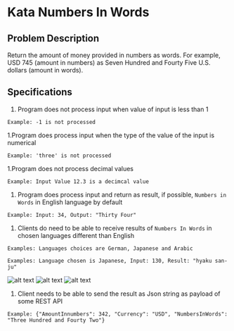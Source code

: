 # Kata Numbers In Words

## Problem Description
Return the amount of money provided in numbers as words. For example, USD 745 (amount in numbers) as Seven Hundred and Fourty Five U.S. dollars (amount in words).

## Specifications
1. Program does not process input when value of input is less than 1

```
Example: -1 is not processed
```

1.Program does process input when the type of the value of the input is numerical

```
Example: 'three' is not processed
```

1.Program does not process decimal values

```
Example: Input Value 12.3 is a decimcal value
```

1. Program does process input and return as result, if possible, `Numbers in Words` in English language by default


```
Example: Input: 34, Output: "Thirty Four"

```

1. Clients do need to be able to receive results of `Numbers In Words` in chosen languages different than English


```
Examples: Languages choices are German, Japanese and Arabic
```

```
Examples: Language chosen is Japanese, Input: 130, Result: "hyaku san-ju"
```

![alt text](https://japan-cc.com/images/knmhyaku.gif)
![alt text](https://japan-cc.com/images/knm3.gif)
![alt text](https://japan-cc.com/images/knm10.gif)

1. Client needs to be able to send the result as Json string as payload of some REST API

```
Example: {"AmountInnumbers": 342, "Currency": "USD", "NumbersInWords": "Three Hundred and Fourty Two"}
```
